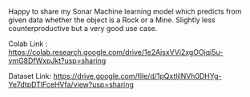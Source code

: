 Happy to share my Sonar Machine learning model which predicts from given data whether the object is a Rock or a Mine. Slightly less counterproductive but a very good use case.

Colab Link : https://colab.research.google.com/drive/1e2AjsxVVi2xgOOjqi5u-vmG8DfWxpJkt?usp=sharing

Dataset Link: https://drive.google.com/file/d/1pQxtljlNVh0DHYg-Ye7dtpDTlFceHVfa/view?usp=sharing
